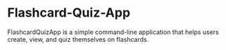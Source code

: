 # Flashcard-Quiz-App
FlashcardQuizApp is a simple command-line application that helps users create, view, and quiz themselves on flashcards.
